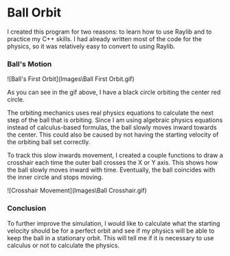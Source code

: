 # Ball Orbit

I created this program for two reasons: to learn how to use Raylib and to practice my C++ skills. I had already written most of the code for the physics, so it was relatively easy to convert to using Raylib.

### Ball's Motion

![Ball's First Orbit](Images\Ball First Orbit.gif)

As you can see in the gif above, I have a black circle orbiting the center red circle.

The orbiting mechanics uses real physics equations to calculate the next step of the ball that is orbiting. Since I am using algebraic physics equations instead of calculus-based formulas, the ball slowly moves inward towards the center. This could also be caused by not having the starting velocity of the orbiting ball set correctly. 

To track this slow inwards movement, I created a couple functions to draw a crosshair each time the outer ball crosses the X or Y axis. This shows how the ball slowly moves inward with time. Eventually, the ball coincides with the inner circle and stops moving.

![Crosshair Movement](Images\Ball Crosshair.gif)

### Conclusion

To further improve the simulation, I would like to calculate what the starting velocity should be for a perfect orbit and see if my physics will be able to keep the ball in a stationary orbit. This will tell me if it is necessary to use calculus or not to calculate the physics.
